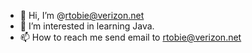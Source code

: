- 👋 Hi, I’m @rtobie@verizon.net
- 👀 I’m interested in learning Java.
- 📫 How to reach me send email to rtobie@verizon.net

<!---
rtobie/rtobie is a ✨ special ✨ repository because its `README.md` (this file) appears on your GitHub profile.
You can click the Preview link to take a look at your changes.
--->

